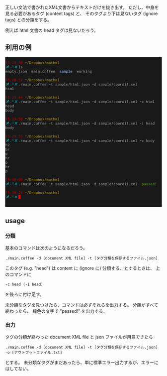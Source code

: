 正しい文法で書かれたXML文書からテキストだけを抜き出す。
ただし、中身を見る必要があるタグ (content tags) と、
そのタグより下は見ないタグ (ignore tags) との分類をする。

例えば html 文書の head タグは見ないだろう。

## 利用の例

![タグ分類してる様子](./hoge.png)

## usage 

### 分類

基本のコマンドは次のようになるだろう。

```
./main.coffee -d [document XML file] -t [タグ分類を保存するファイル.json]
```

このタグ (e.g. "head") は content に (ignore に) 分類する、とするときは、
上のコマンドに

```
-c head (-i head)
```

を後ろに付け足す。

未分類なタグを見つけたら、コマンドは必ずそれらを出力する。
分類がすべて終わったら、
緑色の文字で "passed!" を出力する。

### 出力

タグの分類が終わった document XML file と json ファイルが用意できたら

```
./main.coffee -d [document XML file] -t [タグ分類を保存するファイル.json] -o [アウトプットファイル.txt]
```

とする。
未分類なタグがまだあったら、単に標準エラー出力するが、エラーにはしてない。
